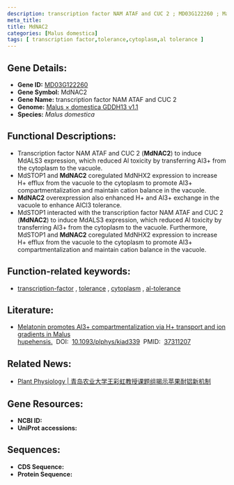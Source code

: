 ```yaml
---
description: transcription factor NAM ATAF and CUC 2 ; MD03G122260 ; Malus domestica
meta_title:
title: MdNAC2
categories: [Malus domestica]
tags: [ transcription factor,tolerance,cytoplasm,al tolerance ]
---
```


## Gene Details:
- **Gene ID:**	[MD03G122260]()
- **Gene Symbol:** MdNAC2
- **Gene Name:** transcription factor NAM ATAF and CUC 2
- **Genome:** [Malus × domestica GDDH13 v1.1](https://www.rosaceae.org/species/malus/malus_x_domestica/genome_v1.0)
- **Species:** *Malus domestica*

## Functional Descriptions:
   - Transcription factor NAM ATAF and CUC 2 (**MdNAC2**) to induce MdALS3 expression, which reduced Al toxicity by transferring Al3+ from the cytoplasm to the vacuole.
   - MdSTOP1 and **MdNAC2** coregulated MdNHX2 expression to increase H+ efflux from the vacuole to the cytoplasm to promote Al3+ compartmentalization and maintain cation balance in the vacuole.
   - **MdNAC2** overexpression also enhanced H+ and Al3+ exchange in the vacuole to enhance AlCl3 tolerance.
   - MdSTOP1 interacted with the transcription factor NAM ATAF and CUC 2 (**MdNAC2**) to induce MdALS3 expression, which reduced Al toxicity by transferring Al3+ from the cytoplasm to the vacuole. Furthermore, MdSTOP1 and **MdNAC2** coregulated MdNHX2 expression to increase H+ efflux from the vacuole to the cytoplasm to promote Al3+ compartmentalization and maintain cation balance in the vacuole.

## Function-related keywords:
   - [transcription-factor](/tags/transcription-factor/)&nbsp;,&nbsp;[tolerance](/tags/tolerance/)&nbsp;,&nbsp;[cytoplasm](/tags/cytoplasm/)&nbsp;,&nbsp;[al-tolerance](/tags/al-tolerance/)

## Literature:
   - [Melatonin promotes Al3+ compartmentalization via H+ transport and ion gradients in Malus hupehensis.]( https://academic.oup.com/plphys/article/193/1/821/7197289?login=true)&nbsp;&nbsp;DOI:&nbsp;&nbsp;[10.1093/plphys/kiad339](https://academic.oup.com/plphys/article/193/1/821/7197289?login=true)&nbsp;&nbsp;PMID:&nbsp;&nbsp;[37311207](https://pubmed.ncbi.nlm.nih.gov/37311207/)

## Related News:
   - [Plant Physiology | 青岛农业大学王彩虹教授课题组揭示苹果耐铝新机制](https://mp.weixin.qq.com/s/XfjCcnn163e3BGNHDx09Ig)

## Gene Resources:
- **NCBI ID:**  [](https://www.ncbi.nlm.nih.gov/gene/?term=)
- **UniProt accessions:** [](https://www.uniprot.org/uniprotkb//entry)



## Sequences:
- **CDS Sequence:**
- **Protein Sequence:**
